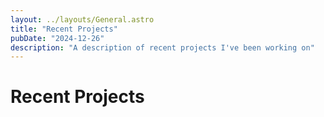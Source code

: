 ```yaml
---
layout: ../layouts/General.astro
title: "Recent Projects"
pubDate: "2024-12-26"
description: "A description of recent projects I've been working on"
---
```


# Recent Projects

